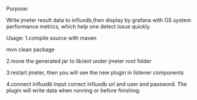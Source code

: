 Purpose:

Write jmeter result data to influxdb,then display by grafana with OS system performance metrics, which help one detect issue quickly.

Usage:
1.compile source with maven

mvn clean package

2.move the generated jar to lib/ext under jmeter root folder

3.restart jmeter, then you will see the new plugin in listener components

4.connect influxdb
Input correct influxdb url and user and password. The plugin will write data when running or before finishing.
   
